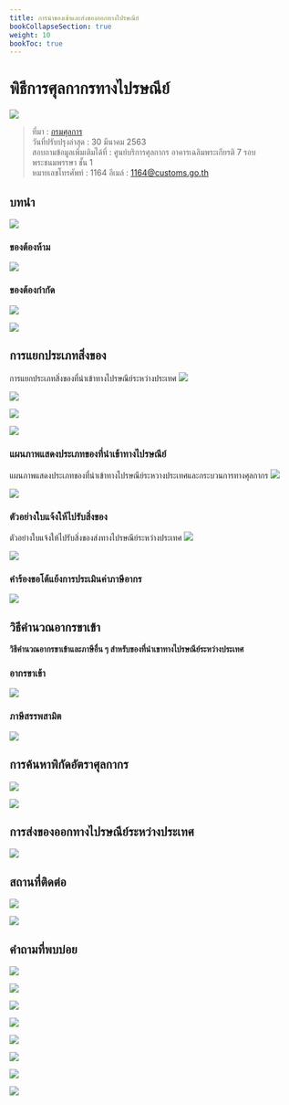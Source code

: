 ```yaml
---
title: การนำของเข้าและส่งของออกทางไปรษณีย์ 
bookCollapseSection: true
weight: 10
bookToc: true
---
```


พิธีการศุลกากรทางไปรษณีย์ 
===

![](https://github.com/ecs-support/knowledge-center/raw/master/img/postal/postal-guide/postal-guidepng_Page1.png)

> ที่มา : [กรมศุลการ](http://ccc.customs.go.th/cont_strc_faq.php?current_id=14232a32404f505f4c&left_menu=interesting_article)   
วันที่ปรับปรุงล่าสุด : 30 มีนาคม 2563  
สอบถามข้อมูลเพิ่มเติมได้ที่ : ศูนย์บริการศุลกากร อาคารเฉลิมพระเกียรติ 7 รอบพระชนมพรรษา ชั้น 1  
หมายเลขโทรศัพท์ : 1164 อีเมล์ : 1164@customs.go.th  


## บทนำ

![](https://github.com/ecs-support/knowledge-center/raw/master/img/postal/postal-guide/postal-guidepng_Page3.png)

### ของต้องห้าม
![](https://github.com/ecs-support/knowledge-center/raw/master/img/postal/postal-guide/postal-guidepng_Page4.png)

### ของต้องกํากัด 
![](https://github.com/ecs-support/knowledge-center/raw/master/img/postal/postal-guide/postal-guidepng_Page5.png)

![](https://github.com/ecs-support/knowledge-center/raw/master/img/postal/postal-guide/postal-guidepng_Page6.png)

## การแยกประเภทสิ่งของ

การแยกประเภทสิ่งของที่นําเข้าทางไปรษณีย์ระหว่างประเทศ
![](https://github.com/ecs-support/knowledge-center/raw/master/img/postal/postal-guide/postal-guidepng_Page7.png)

![](https://github.com/ecs-support/knowledge-center/raw/master/img/postal/postal-guide/postal-guidepng_Page8.png)

![](https://github.com/ecs-support/knowledge-center/raw/master/img/postal/postal-guide/postal-guidepng_Page9.png)

![](https://github.com/ecs-support/knowledge-center/raw/master/img/postal/postal-guide/postal-guidepng_Page10.png)

### แผนภาพแสดงประเภทของที่นําเข้าทางไปรษณีย์

แผนภาพแสดงประเภทของที่นําเข้าทางไปรษณีย์ระหวางประเทศและกระบวนการทางศุลกากร
![](https://github.com/ecs-support/knowledge-center/raw/master/img/postal/postal-guide/postal-guidepng_Page11.png)

![](https://github.com/ecs-support/knowledge-center/raw/master/img/postal/postal-guide/postal-guidepng_Page12.png)

### ตัวอย่างใบแจ้งให้ไปรับสิ่งของ

ตัวอย่างใบแจ้งให้ไปรับสิ่งของส่งทางไปรษณีย์ระหว่างประเทศ
![](https://github.com/ecs-support/knowledge-center/raw/master/img/postal/postal-guide/postal-guidepng_Page13.png)

![](https://github.com/ecs-support/knowledge-center/raw/master/img/postal/postal-guide/postal-guidepng_Page14.png)

### คำร้องขอโต้แย้งการประเมินค่าภาษีอากร

![](https://github.com/ecs-support/knowledge-center/raw/master/img/postal/postal-guide/postal-guidepng_Page15.png)

## วิธีคํานวณอากรขาเข้า

**วิธีคํานวณอากรขาเข้าและภาษีอื่น ๆ สําหรับของที่นําเขาทางไปรษณีย์ระหว่างประเทศ**

### อากรขาเข้า
![](https://github.com/ecs-support/knowledge-center/raw/master/img/postal/postal-guide/postal-guidepng_Page16.png)

### ภาษีสรรพสามิต

![](https://github.com/ecs-support/knowledge-center/raw/master/img/postal/postal-guide/postal-guidepng_Page17.png)


## การค้นหาพิกัดอัตราศุลกากร

![](https://github.com/ecs-support/knowledge-center/raw/master/img/postal/postal-guide/postal-guidepng_Page18.png)

![](https://github.com/ecs-support/knowledge-center/raw/master/img/postal/postal-guide/postal-guidepng_Page19.png)

## การส่งของออกทางไปรษณีย์ระหว่างประเทศ
![](https://github.com/ecs-support/knowledge-center/raw/master/img/postal/postal-guide/postal-guidepng_Page20-1.png)

## สถานที่ติดต่อ
![](https://github.com/ecs-support/knowledge-center/raw/master/img/postal/postal-guide/postal-guidepng_Page20-2.png)

![](https://github.com/ecs-support/knowledge-center/raw/master/img/postal/postal-guide/postal-guidepng_Page21-1.png)

## คําถามที่พบบ่อย

![](https://github.com/ecs-support/knowledge-center/raw/master/img/postal/postal-guide/postal-guidepng_Page21-2.png)

![](https://github.com/ecs-support/knowledge-center/raw/master/img/postal/postal-guide/postal-guidepng_Page22.png)

![](https://github.com/ecs-support/knowledge-center/raw/master/img/postal/postal-guide/postal-guidepng_Page23.png)

![](https://github.com/ecs-support/knowledge-center/raw/master/img/postal/postal-guide/postal-guidepng_Page24.png)

![](https://github.com/ecs-support/knowledge-center/raw/master/img/postal/postal-guide/postal-guidepng_Page25.png)

![](https://github.com/ecs-support/knowledge-center/raw/master/img/postal/postal-guide/postal-guidepng_Page26.png)

![](https://github.com/ecs-support/knowledge-center/raw/master/img/postal/postal-guide/postal-guidepng_Page27.png)

![](https://github.com/ecs-support/knowledge-center/raw/master/img/postal/postal-guide/postal-guidepng_Page28.png)







